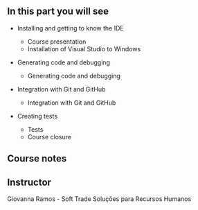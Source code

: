 ## In this part you will see

- Installing and getting to know the IDE
    - Course presentation
    - Installation of Visual Studio to Windows

- Generating code and debugging
    - Generating code and debugging

- Integration with Git and GitHub
    - Integration with Git and GitHub

- Creating tests
    - Tests
    - Course closure

## Course notes

## Instructor
Giovanna Ramos - Soft Trade Soluções para Recursos Humanos